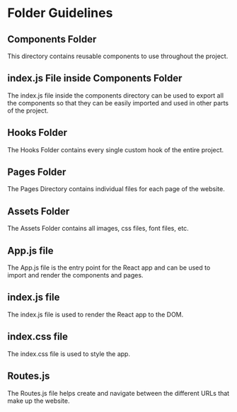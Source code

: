 
# Folder Guidelines

## Components Folder
This directory contains reusable components to use throughout the project.

## index.js File inside Components Folder 
The index.js file inside the components directory can be used to export all the components so that they can be easily imported and used in other parts of the project.

## Hooks Folder
The Hooks Folder contains every single custom hook of the entire project.

## Pages Folder
The Pages Directory contains individual files for each page of the website.

## Assets Folder 
The Assets Folder contains all images, css files, font files, etc.

## App.js file
The App.js file is the entry point for the React app and can be used to import and render the components and pages.

## index.js file 
The index.js file is used to render the React app to the DOM.

## index.css file
The index.css file is used to style the app.

## Routes.js
The Routes.js file helps create and navigate between the different URLs that make up the website.
